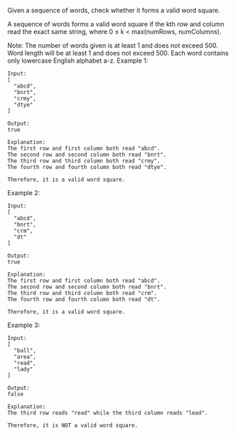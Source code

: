 Given a sequence of words, check whether it forms a valid word square.

A sequence of words forms a valid word square if the kth row and column read the exact same string, where 0 ≤ k < max(numRows, numColumns).

Note:
The number of words given is at least 1 and does not exceed 500.
Word length will be at least 1 and does not exceed 500.
Each word contains only lowercase English alphabet a-z.
Example 1:
```
Input:
[
  "abcd",
  "bnrt",
  "crmy",
  "dtye"
]

Output:
true
```

```
Explanation:
The first row and first column both read "abcd".
The second row and second column both read "bnrt".
The third row and third column both read "crmy".
The fourth row and fourth column both read "dtye".

Therefore, it is a valid word square.
```

Example 2:
```
Input:
[
  "abcd",
  "bnrt",
  "crm",
  "dt"
]

Output:
true
```

```
Explanation:
The first row and first column both read "abcd".
The second row and second column both read "bnrt".
The third row and third column both read "crm".
The fourth row and fourth column both read "dt".

Therefore, it is a valid word square.
```

Example 3:
```
Input:
[
  "ball",
  "area",
  "read",
  "lady"
]

Output:
false
```
```
Explanation:
The third row reads "read" while the third column reads "lead".

Therefore, it is NOT a valid word square.
```
